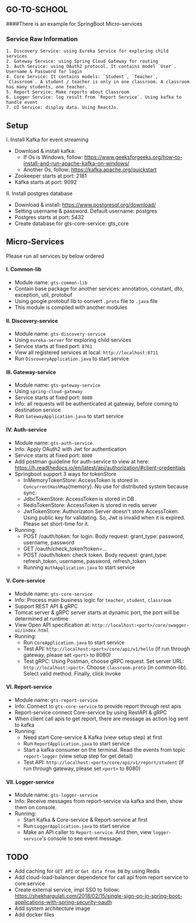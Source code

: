 ## GO-TO-SCHOOL

####There is an example for SpringBoot Micro-services

### Service Raw Information
```
1. Discovery Service: using Eureka Service for exploring child services
2. Gateway Service: using Spring Cloud Gateway for routing
3. Auth Service: using OAuth2 protocol. It contains model `User`. Username & Password for login
4. Core Service: It contains models: `Student`, `Teacher`, `Classroom`. A student / teacher is only in one classroom. A classroom has many students, one teacher.
5. Report Service: Make reports about Classroom
6. Logger Service: log result from `Report Service`. Using kafka to handle event
7. UI Service: display data. Using ReactJs.
```

## Setup

I. Install Kafka for event streaming

- Download & install kafka: 
  + If Os is Windows, follow: https://www.geeksforgeeks.org/how-to-install-and-run-apache-kafka-on-windows/
  + Another Os, follow: https://kafka.apache.org/quickstart
- Zookeeper starts at port: 2181
- Kafka starts at port: 9092

II. Install postgres database

- Download & install: https://www.postgresql.org/download/
- Setting username & password. Default username: postgres
- Postgres starts at port: 5432
- Create database for gts-core-service: gts_core

## Micro-Services

Please run all services by below ordered

#### I. Common-lib

- Module name: `gts-common-lib`
- Contain base package for another services: annotation, constant, dto, exception, util, protobuf
- Using google.protobuf lib to convert `.proto` file to `.java` file
- This module is compiled with another modules

#### II. Discovery-service

- Module name: `gts-discovery-service`
- Using `eureka-server` for exploring child services
- Service starts at fixed port: `8761`
- View all registered services at local: `http://localhost:8711`
- Run `DiscoveryApplication.java` to start service

#### III. Gateway-service

- Module name: `gts-gateway-service`
- Using `spring-cloud-gateway`
- Service starts at fixed port: `8080`
- Info: all requests will be authenticated at gateway, before coming to destination service
- Run `GatewayApplication.java` to start service

#### IV. Auth-service

- Module name: `gts-auth-service`
- Info: Apply OAuth2 with Jwt for authentication
- Service starts at fixed port: `8000`
- Add postman guideline for auth-service to view at here: https://h.readthedocs.io/en/latest/api/authorization/#client-credentials
- Springboot support 3 ways for tokenStore
  + InMemoryTokenStore: AccessToken is stored in `ConcurrentHashMap`(memory). No use for distributed system because sync.
  + JdbcTokenStore: AccessToken is stored in DB
  + RedisTokenStore: AccessToken is stored in redis server
  + JwtTokenStore: Authorizaton Server doesn't store AccessToken. Using public key for validating. So, Jwt is invalid when it is expired. Please set short-time for it.
- Running:
  + POST /oauth/token: for login. Body request: grant_type: password, username, password
  + GET  /oauth/check_token?token=...
  + POST /oauth/token: check token. Body request: grant_type: refresh_token, username, password, refresh_token
  + Running `AuthApplication.java` to start service

#### V. Core-service

- Module name: `gts-core-service`
- Info: Process main business logic for `teacher`, `student`, `classroom`
- Support REST API & gRPC
- Tomcat server & gRPC server starts at dynamic port, the port will be determined at runtime
- View Open API specification at: `http://localhost:<port>/core/swagger-ui/index.html`
- Running:
  + Run `CoreApplication.java` to start service
  + Test API: `http://localhost:<port>/core/api/v1/hello` (if run through gateway, please set `<port>` to 8080)
  + Test gRPC: Using Postman, choose gRPC request. Set server URL: `http://localhost:<port>`. Choose `classroom.proto` (in common-lib). Select valid method. Finally, click Invoke

#### VI. Report-service

- Module name: `gts-report-service`
- Info: Connect to `gts-core-service` to provide report through rest apis
- Report-service connect Core-service by using RestAPI & gRPC
- When client call apis to get report, there are message as action log sent to kafka
- Running:
  + Need start Core-service & Kafka (view setup step) at first 
  + Run `ReportApplication.java` to start service
  + Start a kafka consumer on the terminal. Read the events from topic `report-logger` (view setup step for get detail)
  + Test API: `http://localhost:<port>/core/api/v1/report/student` (if run through gateway, please set `<port>` to 8080)

#### VII. Logger-service

- Module name: `gts-logger-service`
- Info: Receive messages from report-service via kafka and then, show them on console.
- Running:
  + Start Kafka & Core-service & Report-service at first
  + Run `LoggerApplication.java` to start service
  + Make an API caller to `Report-service`. And then, view `logger-service`'s console to see event message.

## TODO
- Add caching for `GET API` or `Get data from DB` by using Redis
- Add cloud-load-balancer dependence for call api from report service to core service
- Create external service, impl SSO to follow: https://shekhargulati.com/2018/02/15/single-sign-on-in-spring-boot-applications-with-spring-security-oauth
- Add system architecture image
- Add docker files